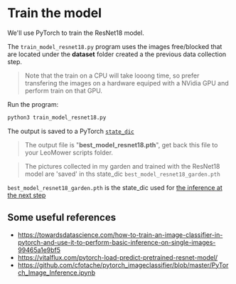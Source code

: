 # Train the model

We'll use PyTorch to train the ResNet18 model.

The `train_model_resnet18.py` program uses the images free/blocked that are located under the __dataset__ folder created a the previous data collection step.

> Note that the train on a CPU will take looong time, so prefer transfering the images on a hardware equiped with a NVidia GPU and perform train on that GPU.

 Run the program:

 ``` bash
python3 train_model_resnet18.py
```

The output is saved to a PyTorch [`state_dic`](https://pytorch.org/tutorials/beginner/saving_loading_models.html#what-is-a-state-dict)

> The output file is "__best_model_resnet18.pth__", get back this file to your LeoMower scripts folder.

> The pictures collected in my garden and trained with the ResNet18 model are 'saved' in ths state_dic `best_model_resnet18_garden.pth`

`best_model_resnet18_garden.pth` is the state_dic used for [the inference at the next step](infer.md)


## Some useful references

* https://towardsdatascience.com/how-to-train-an-image-classifier-in-pytorch-and-use-it-to-perform-basic-inference-on-single-images-99465a1e9bf5
* https://vitalflux.com/pytorch-load-predict-pretrained-resnet-model/
* https://github.com/cfotache/pytorch_imageclassifier/blob/master/PyTorch_Image_Inference.ipynb
